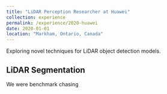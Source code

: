```yaml
---
title: "LiDAR Perception Researcher at Huawei"
collection: experience
permalink: /experience/2020-huawei
date: 2020-01-01
location: "Markham, Ontario, Canada"
---
```


Exploring novel techniques for LiDAR object detection models.

## LiDAR Segmentation
We were benchmark chasing

